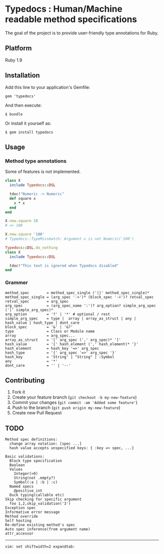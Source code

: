 # Typedocs : Human/Machine readable method specifications

The goal of the project is to provide user-friendly type annotations for Ruby.

## Platform

Ruby 1.9

## Installation

Add this line to your application's Gemfile:

    gem 'typedocs'

And then execute:

    $ bundle

Or install it yourself as:

    $ gem install typedocs

## Usage

### Method type annotations

Some of features is not implemented.

```ruby
class X
  include Typedocs::DSL

  tdoc!"Numeric -> Numeric"
  def square x
    x * x
  end
end

X.new.square 10
# => 100

X.new.square '100'
# Typedocs::TypeMissmatch: Argument x is not Numeric('100')

Typedocs::DSL.do_nothing
class X
  include Typedocs::DSL

  tdoc!"This text is ignored when Typedocs disabled"
end
```

### Grammer

    method_spec        = method_spec_single ('||' method_spec_single)*
    method_spec_single = (arg_spec '->')* (block_spec '->')? retval_spec
    retval_spec        = arg_spec
    arg_spec           = (arg_spec_name ':')? arg_option? simple_arg_spec ('|' simple_arg_spec)*
    arg_option         = '?' | '*' # optional / rest
    simple_arg_spec    = type |  array | array_as_struct | any | hash_value | hash_type | dont_care
    block_spec         = '&' | '&?'
    type               = Class or Module name
    array              = arg_spec...
    array_as_struct    = '[' arg_spec (',' arg_spec)* ']'
    hash_value         = '{' hash_element (',' hash_element)* '}'
    hash_element       = hash_key '=>' arg_spec
    hash_type          = '{' arg_spec '=>' arg_spec '}'
    hash_key           = 'String' | "String" | :Symbol
    any                = '*'
    dont_care          = '' | '--'

## Contributing

1. Fork it
2. Create your feature branch (`git checkout -b my-new-feature`)
3. Commit your changes (`git commit -am 'Added some feature'`)
4. Push to the branch (`git push origin my-new-feature`)
5. Create new Pull Request

## TODO

    Method spec definitions:
      change array notation: [spec ...]
      hash value accepts unspecified keys: { :key => spec, ...}

    Basic validations:
      Block type specification
      Boolean
      Values
        Integer(>0)
        String(not .empty?)
        Symbol(:a | :b | :c)
      Named specs
        @positive_int
      Duck typing(callable etc)
    Skip checking for specific argument
      foo 1,2,skip_validation('3')
    Exception spec
    Informative error message
    Method override
    Self hosting
    Re-define existing method's spec
    Auto spec inference(from argument name)
    attr_accessor


* * * * *


    vim: set shiftwidth=2 expandtab:
